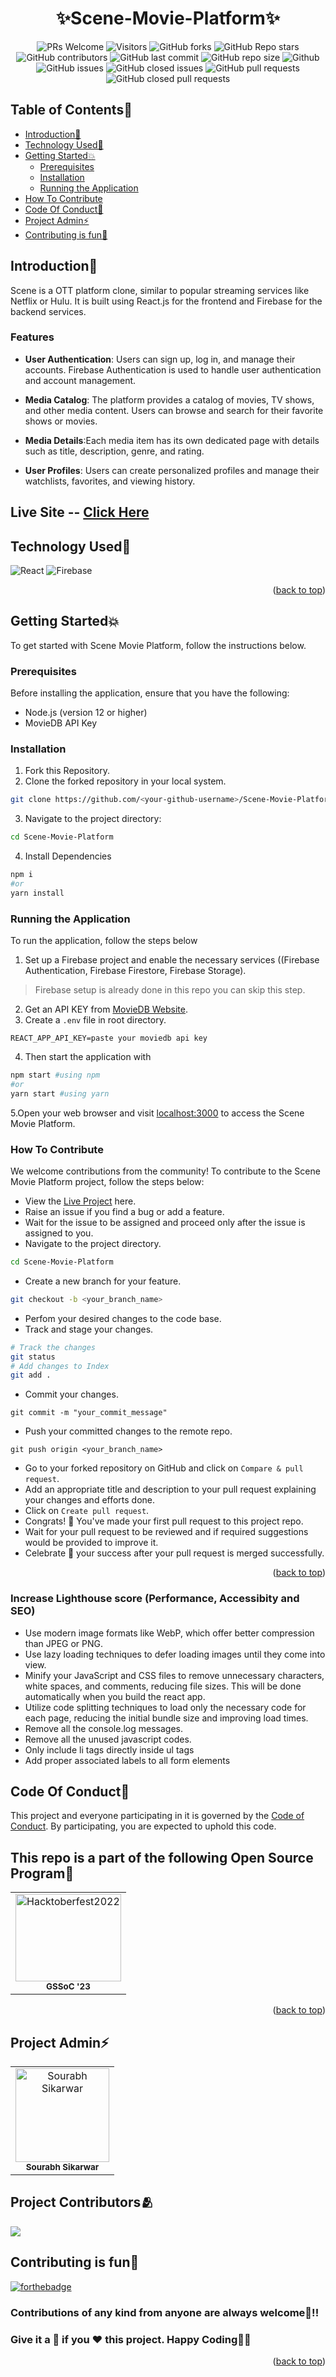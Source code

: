 
<h1 align="center">✨Scene-Movie-Platform✨</h1>

<!-------------------------- Badges------------------------------>
<div align="center">
  
![PRs Welcome](https://img.shields.io/badge/PRs-welcome-brightgreen.svg?style=for-the-badge)
![Visitors](https://api.visitorbadge.io/api/visitors?path=sourabhsikarwar%2FScene-Movie-Platform%20&countColor=%23263759&style=for-the-badge)
![GitHub forks](https://img.shields.io/github/forks/sourabhsikarwar/Scene-Movie-Platform?style=for-the-badge)
![GitHub Repo stars](https://img.shields.io/github/stars/sourabhsikarwar/Scene-Movie-Platform?style=for-the-badge)
![GitHub contributors](https://img.shields.io/github/contributors/sourabhsikarwar/Scene-Movie-Platform?style=for-the-badge)
![GitHub last commit](https://img.shields.io/github/last-commit/sourabhsikarwar/Scene-Movie-Platform?style=for-the-badge)
![GitHub repo size](https://img.shields.io/github/repo-size/sourabhsikarwar/Scene-Movie-Platform?style=for-the-badge)
![Github](https://img.shields.io/github/license/sourabhsikarwar/Scene-Movie-Platform?style=for-the-badge)
![GitHub issues](https://img.shields.io/github/issues/sourabhsikarwar/Scene-Movie-Platform?style=for-the-badge)
![GitHub closed issues](https://img.shields.io/github/issues-closed-raw/sourabhsikarwar/Scene-Movie-Platform?style=for-the-badge)
![GitHub pull requests](https://img.shields.io/github/issues-pr/sourabhsikarwar/Scene-Movie-Platform?style=for-the-badge)
![GitHub closed pull requests](https://img.shields.io/github/issues-pr-closed/sourabhsikarwar/Scene-Movie-Platform?style=for-the-badge)
  
</div>

<!-------------------------Table of Contents------------------------------>

<div id="top"></div>

## Table of Contents🧾

- [Introduction📌](#introduction)
- [Technology Used🚀](#technology-used)
- [Getting Started💥](#getting-started)
  - [Prerequisites](#prerequisites)
  - [Installation](#installation)
  - [Running the Application](#running-the-application)
- [How To Contribute](#how-to-contribute)
- [Code Of Conduct📑](#code-of-conduct)
- [Project Admin⚡](#project-admin)
- [Contributing is fun🧡](#contributing-is-fun)


<!-------------------------------------Introduction-------------------------------- -->
## Introduction📌

Scene is a OTT platform clone, similar to popular streaming services like Netflix or Hulu. It is built using React.js for the frontend and Firebase for the backend services.

### Features
 - **User Authentication**: Users can sign up, log in, and manage their accounts. Firebase Authentication is used to handle user authentication and account management.

 - **Media Catalog**: The platform provides a catalog of movies, TV shows, and other media content. Users can browse and search for their favorite shows or movies.

 - **Media Details**:Each media item has its own dedicated page with details such as title, description, genre, and rating.

 - **User Profiles**: Users can create personalized profiles and manage their watchlists, favorites, and viewing history.

## Live Site -- [Click Here](https://scene-movie-platform.vercel.app/)


<!---------------------Tech stack---------------------------- -->
<h2>Technology Used🚀</h2>
<p>
 
![React](https://img.shields.io/badge/react-%2320232a.svg?style=for-the-badge&logo=react&logoColor=%2361DAFB)
![Firebase](https://img.shields.io/badge/Firebase-039BE5?style=for-the-badge&logo=Firebase&logoColor=white)

<p align="right">(<a href="#top">back to top</a>)</p>
<!--------------------Getting Started--------------------------- -->

## Getting Started💥
To get started with Scene Movie Platform, follow the instructions below.

### Prerequisites

Before installing the application, ensure that you have the following:
- Node.js (version 12 or higher)
- MovieDB API Key

<!-- - MongoDB  -->

### Installation

1. Fork this Repository.
2. Clone the forked repository in your local system.
```bash
git clone https://github.com/<your-github-username>/Scene-Movie-Platform.git
```
3. Navigate to the project directory:
```bash
cd Scene-Movie-Platform
``` 
4. Install Dependencies
```bash
npm i
#or
yarn install
```
### Running the Application

To run the application, follow the steps below

1. Set up a Firebase project and enable the necessary services ((Firebase Authentication, Firebase Firestore, Firebase Storage).
> Firebase setup is already done in this repo you can skip this step.
2.  Get an API KEY from [MovieDB Website](http://api.themoviedb.org/).
3.  Create a `.env` file in root directory.
```.env
REACT_APP_API_KEY=paste your moviedb api key
```
4. Then start the application with
```bash
npm start #using npm 
#or
yarn start #using yarn 
```
5.Open your web browser and visit [localhost:3000](http://localhost:3000) to access the Scene Movie Platform.

### How To Contribute

We welcome contributions from the community! To contribute to the Scene Movie Platform project, follow the steps below:

- View the [Live Project](https://scene-movie-platform.vercel.app/) here.
- Raise an issue if you find a bug or add a feature.
- Wait for the issue to be assigned and proceed only after the issue is assigned to you.
- Navigate to the project directory.
```bash
cd Scene-Movie-Platform
```
- Create a new branch for your feature.
```bash
git checkout -b <your_branch_name>
```
- Perfom your desired changes to the code base.
- Track and stage your changes.
```bash
# Track the changes
git status
# Add changes to Index
git add .
```
- Commit your changes.
```
git commit -m "your_commit_message"
```
- Push your committed changes to the remote repo.
```
git push origin <your_branch_name>
```
- Go to your forked repository on GitHub and click on `Compare & pull request`.
- Add an appropriate title and description to your pull request explaining your changes and efforts done.
- Click on `Create pull request`.
- Congrats! 🥳 You've made your first pull request to this project repo.
- Wait for your pull request to be reviewed and if required suggestions would be provided to improve it.
- Celebrate 🥳 your success after your pull request is merged successfully.
<p align="right">(<a href="#top">back to top</a>)</p>

### Increase Lighthouse score (Performance, Accessibity and SEO)

- Use modern image formats like WebP, which offer better compression than JPEG or PNG.
- Use lazy loading techniques to defer loading images until they come into view.
- Minify your JavaScript and CSS files to remove unnecessary characters, white spaces, and comments, reducing file sizes. This will be done automatically when you build the react app.
- Utilize code splitting techniques to load only the necessary code for each page, reducing the initial bundle size and improving load times.
- Remove all the console.log messages.
- Remove all the unused javascript codes.
- Only include li tags directly inside ul tags
- Add proper associated labels to all form elements


<!-----------------Code Of Conduct--------------------------- -->
<h2>Code Of Conduct📑</h2>

This project and everyone participating in it is governed by the [Code of Conduct](https://github.com/sourabhsikarwar/Scene-Movie-Platform/blob/master/CODE_OF_CONDUCT.md). By participating, you are expected to uphold this code.


<!-- --------------------------------------------------------------------------------------------------------------------------------------------------------- -->
<h2>This repo is a part of the following Open Source Program🥳</h2>
<table>
<tr>
<td align="center">
<a href="https://gssoc.girlscript.tech/"><img src="https://gssoc.girlscript.tech/GS_logo_White.svg" height="140px" width="100%" alt="Hacktoberfest2022"></a><br><sub><b>GSSoC '23</b></sub>
</td>
</tr>
</table>

<p align="right">(<a href="#top">back to top</a>)</p>
<!-- --------------------------------------------------------------------------------------------------------------------------------------------------------- -->
<h2>Project Admin⚡</h2>
<table>
<tr>
<td align="center">
<a href="https://github.com/sourabhsikarwar/"><img src="https://avatars.githubusercontent.com/u/85223699?v=4" height="150px" width="150px" alt="Sourabh Sikarwar"></a><br><sub><b>Sourabh Sikarwar</b></sub>
</td>
</tr>
</table>
<!-- --------------------------------------------------------------------------------------------------------------------------------------------------------- -->

<h2>Project Contributors🫂</h2>

<a href="https://github.com/sourabhsikarwar/scene-movie-platform/graphs/contributors">
  <img src="https://contrib.rocks/image?repo=sourabhsikarwar/scene-movie-platform" />

</a>
<!-- --------------------------------------------------------------------------------------------------------------------------------------------------------- -->

<h2>Contributing is fun🧡</h2>

[![forthebadge](https://forthebadge.com/images/badges/built-with-love.svg)](https://forthebadge.com)

<h3>Contributions of any kind from anyone are always welcome🌟!!</h3>
<h3>Give it a 🌟 if you ❤ this project. Happy Coding👨‍💻</h3>
<p align="right">(<a href="#top">back to top</a>)</p>
